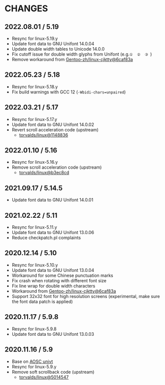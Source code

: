 # CHANGES

## 2022.08.01 / 5.19

- Resync for linux-5.19.y
- Update font data to GNU Unifont 14.0.04
- Update double width tables to Unicode 14.0.0
- Fix cutoff issue for double width glyphs from Unifont (e.g.`①  ②  ③ `)
- Remove workaround from [Gentoo-zh/linux-cjktty@6caf83a](https://github.com/Gentoo-zh/linux-cjktty/commit/6caf83a638886220d1e1880c92e8b18243c3965a)

## 2022.05.23 / 5.18

- Resync for linux-5.18.y
- Fix build warnings with GCC 12 (`-Wbidi-chars=unpaired`)

## 2022.03.21 / 5.17

- Resync for linux-5.17.y
- Update font data to GNU Unifont 14.0.02
- Revert scroll acceleration code (upstream)
  - [torvalds/linux@1148836](https://github.com/torvalds/linux/commit/1148836fd3226c20de841084aba24184d4fbbe77)

## 2022.01.10 / 5.16

- Resync for linux-5.16.y
- Remove scroll acceleration code (upstream)
  - [torvalds/linux@b3ec8cd](https://github.com/torvalds/linux/commit/b3ec8cdf457e5e63d396fe1346cc788cf7c1b578)

## 2021.09.17 / 5.14.5

- Update font data to GNU Unifont 14.0.01

## 2021.02.22 / 5.11

- Resync for linux-5.11.y
- Update font data to GNU Unifont 13.0.06
- Reduce checkpatch.pl complaints

## 2020.12.14 / 5.10

- Resync for linux-5.10.y
- Update font data to GNU Unifont 13.0.04
- Workaround for some Chinese punctuation marks
- Fix crash when rotating with different font size
- Fix line wrap for double width characters
- Workaround from [Gentoo-zh/linux-cjktty@6caf83a](https://github.com/Gentoo-zh/linux-cjktty/commit/6caf83a638886220d1e1880c92e8b18243c3965a)
- Support 32x32 font for high resolution screens (experimental, make sure the font data patch is applied)

## 2020.11.17 / 5.9.8

- Resync for linux-5.9.8
- Update font data to GNU Unifont 13.0.03

## 2020.11.16 / 5.9

- Base on [AOSC univt](https://github.com/AOSC-Dev/aosc-os-abbs)
- Resync for linux-5.9.y
- Remove soft scrollback code (upstream)
  - [torvalds/linux@5014547](https://github.com/torvalds/linux/commit/50145474f6ef4a9c19205b173da6264a644c7489)
